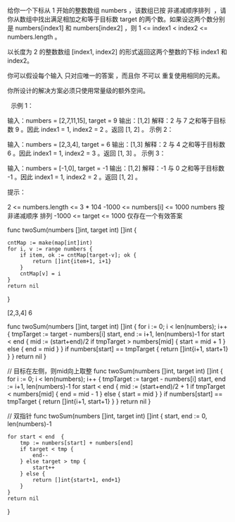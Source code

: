 给你一个下标从 1 开始的整数数组 numbers ，该数组已按 非递减顺序排列  ，请你从数组中找出满足相加之和等于目标数 target 的两个数。如果设这两个数分别是 numbers[index1] 和 numbers[index2] ，则 1 <= index1 < index2 <= numbers.length 。

以长度为 2 的整数数组 [index1, index2] 的形式返回这两个整数的下标 index1 和 index2。

你可以假设每个输入 只对应唯一的答案 ，而且你 不可以 重复使用相同的元素。

你所设计的解决方案必须只使用常量级的额外空间。

 
示例 1：

输入：numbers = [2,7,11,15], target = 9
输出：[1,2]
解释：2 与 7 之和等于目标数 9 。因此 index1 = 1, index2 = 2 。返回 [1, 2] 。
示例 2：

输入：numbers = [2,3,4], target = 6
输出：[1,3]
解释：2 与 4 之和等于目标数 6 。因此 index1 = 1, index2 = 3 。返回 [1, 3] 。
示例 3：

输入：numbers = [-1,0], target = -1
输出：[1,2]
解释：-1 与 0 之和等于目标数 -1 。因此 index1 = 1, index2 = 2 。返回 [1, 2] 。

提示：

2 <= numbers.length <= 3 * 104
-1000 <= numbers[i] <= 1000
numbers 按 非递减顺序 排列
-1000 <= target <= 1000
仅存在一个有效答案


func twoSum(numbers []int, target int) []int {

    cntMap := make(map[int]int)
    for i, v := range numbers {
        if item, ok := cntMap[target-v]; ok {
            return []int{item+1, i+1}
        }
        cntMap[v] = i
    }
    return nil
}

[2,3,4]
6

func twoSum(numbers []int, target int) []int {
    for i := 0; i < len(numbers); i++ {
        tmpTarget := target - numbers[i]
        start, end := i+1, len(numbers)-1
        for start < end {
            mid := (start+end)/2 
            if tmpTarget > numbers[mid] {
                start = mid + 1
            } else {
                end = mid
            }
        }
        if numbers[start] == tmpTarget {
            return []int{i+1, start+1}
        }
    }
    return nil
}

// 目标在左侧，则mid向上取整
func twoSum(numbers []int, target int) []int {
    for i := 0; i < len(numbers); i++ {
        tmpTarget := target - numbers[i]
        start, end := i+1, len(numbers)-1
        for start < end {
            mid := (start+end)/2 + 1
            if tmpTarget < numbers[mid] {
                end = mid - 1
            } else {
                start = mid
            }
        }
        if numbers[start] == tmpTarget {
            return []int{i+1, start+1}
        }
    }
    return nil
}

// 双指针
func twoSum(numbers []int, target int) []int {
    start, end := 0, len(numbers)-1

    for start < end  {
        tmp := numbers[start] + numbers[end]
        if target < tmp {
            end--
        } else target > tmp {
            start++
        } else {
            return []int{start+1, end+1}
        }
    }
    return nil
}